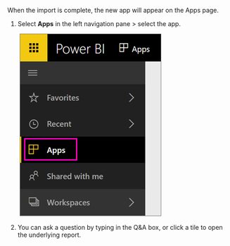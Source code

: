 When the import is complete, the new app will appear on the Apps page.

1. Select **Apps** in the left navigation pane > select the app.

	 ![Apps in the left navigation pane](media/powerbi-service-apps-open-app/power-bi-service-apps-left-nav.png)

2. You can ask a question by typing in the Q&A box, or click a tile to open the underlying report. 
